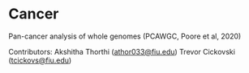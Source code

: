 # Cancer
Pan-cancer analysis of whole genomes (PCAWGC, Poore et al, 2020)

Contributors:
Akshitha Thorthi (athor033@fiu.edu)
Trevor Cickovski (tcickovs@fiu.edu)
